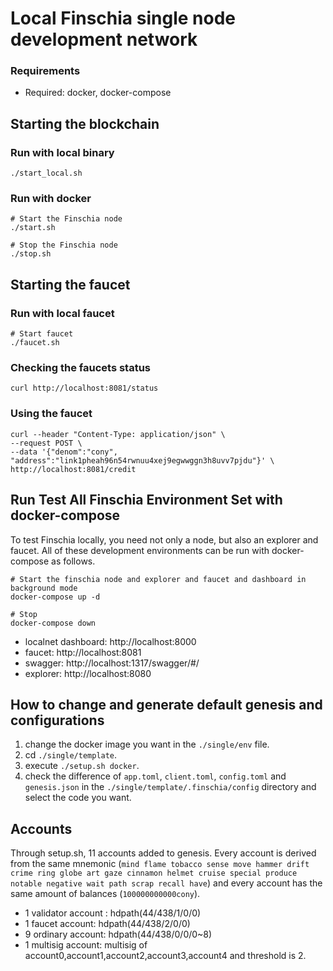 # Local Finschia single node development network

### Requirements

- Required: docker, docker-compose

## Starting the blockchain

### Run with local binary
```shell
./start_local.sh
```

### Run with docker
```shell
# Start the Finschia node
./start.sh

# Stop the Finschia node
./stop.sh
```

## Starting the faucet

### Run with local faucet
```shell
# Start faucet
./faucet.sh
```

### Checking the faucets status
```shell
curl http://localhost:8081/status
```

### Using the faucet
```shell
curl --header "Content-Type: application/json" \
--request POST \
--data '{"denom":"cony", "address":"link1pheah96n54rwnuu4xej9egwwggn3h8uvv7pjdu"}' \
http://localhost:8081/credit
```


## Run Test All Finschia Environment Set with docker-compose
To test Finschia locally, you need not only a node, but also an explorer and faucet. All of these development environments can be run with docker-compose as follows.  
```shell
# Start the finschia node and explorer and faucet and dashboard in background mode
docker-compose up -d

# Stop 
docker-compose down
```
* localnet dashboard: http://localhost:8000
* faucet: http://localhost:8081
* swagger: http://localhost:1317/swagger/#/
* explorer: http://localhost:8080

## How to change and generate default genesis and configurations

1. change the docker image you want in the `./single/env` file.
2. cd `./single/template`.
3. execute `./setup.sh docker`.
4. check the difference of `app.toml`, `client.toml`, `config.toml` and
   `genesis.json` in the `./single/template/.finschia/config` directory
   and select the code you want.

## Accounts

Through setup.sh, 11 accounts added to genesis. Every account is derived from the same mnemonic (`mind flame tobacco sense move hammer drift crime ring globe art gaze cinnamon helmet cruise special produce notable negative wait path scrap recall have`) and every account has the same amount of balances (`100000000000cony`).

- 1 validator account : hdpath(44/438/1/0/0)
- 1 faucet account: hdpath(44/438/2/0/0)
- 9 ordinary account: hdpath(44/438/0/0/0~8)
- 1 multisig account: multisig of account0,account1,account2,account3,account4 and threshold is 2.
